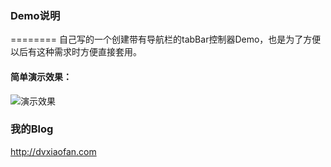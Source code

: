 ### Demo说明
========
自己写的一个创建带有导航栏的tabBar控制器Demo，也是为了方便以后有这种需求时方便直接套用。

#### 简单演示效果：

![演示效果](http://o7mwf03sy.bkt.clouddn.com/TabBarDemo.gif)

### 我的Blog
http://dvxiaofan.com
